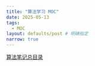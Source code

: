 ```yaml
---
title: "算法学习 MOC"
date: 2025-05-13
tags:
  - MOC
layout: defaults/post # 明确指定
narrow: true
---
```


[算法笔记总目录](/algorithmn-notes/MOC-Algorithm-Section.html)
